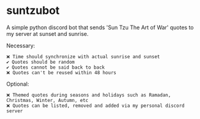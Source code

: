# suntzubot
A simple python discord bot that sends 'Sun Tzu The Art of War' quotes to my server at sunset and sunrise.


Necessary:

    ❌ Time should synchronize with actual sunrise and sunset
    ✔️ Quotes should be random
    ✔️ Quotes cannot be said back to back
    ❌ Quotes can't be reused within 48 hours

Optional:

    ❌ Themed quotes during seasons and holidays such as Ramadan, Christmas, Winter, Autumn, etc
    ❌ Quotes can be listed, removed and added via my personal discord server

